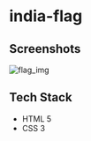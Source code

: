 # india-flag

## Screenshots

![flag_img](https://user-images.githubusercontent.com/107308031/187656648-3f5f83b2-9351-419f-a5a7-22bb85b55ca3.png)

## Tech Stack

- HTML 5
- CSS 3
